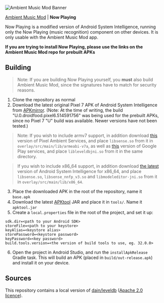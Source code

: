 ![Ambient Music Mod Banner](https://i.imgur.com/SPWAuFll.png)

[Ambient Music Mod](https://github.com/KieronQuinn/AmbientMusicMod) | **Now Playing** 

Now Playing is a modified version of Android System Intelligence, running only the Now Playing (music recognition) component on other devices. It is only usable with the Ambient Music Mod app.

**If you are trying to install Now Playing, please use the links on the Ambient Music Mod repo for prebuilt APKs**

## Building

> Note: If you are building Now Playing yourself, you **must** also build Ambient Music Mod, since the signatures have to match for security reasons.

1. Clone the repository as normal
2. Download the latest original Pixel 7 APK of Android System Intelligence from [APKmirror](https://www.apkmirror.com/apk/google-inc/device-personalization-services/). (Note: At the time of writing, the build "U.0.droidfood.pixel6.514591756" was being used for the prebuilt APKs, since no Pixel 7 "U" build was available. Newer versions have not been tested.)

> Note: If you wish to include armv7 support, in addition download [this](https://www.apkmirror.com/apk/google-inc/pixel-ambient-services/pixel-ambient-services-1-0-181470108-release/pixel-ambient-services-1-0-181470108-android-apk-download/) version of Pixel Ambient Services, and place `libsense.so` from it in `overlay/src/main/lib/armeabi-v7a`, as well as [this](https://www.apkmirror.com/apk/google-inc/google-play-services/google-play-services-22-22-55-release/google-play-services-22-22-55-020300-453326789-android-apk-download/) version of Google Play services, and place `libleveldbjni.so` from it in the same directory.

> If you wish to include x86_64 support, in addition download [the latest](https://www.apkmirror.com/apk/google-inc/device-personalization-services) version of Android System Intelligence for x86_64, and place `libsense.so`, `libsense_nnfp_v3.so` and `libmodeleditor-jni.so` from it in `overlay/src/main/lib/x86_64`.

3. Place the downloaded APK in the root of the repository, name it `base.apk`
4. Download the latest [APKtool](https://github.com/iBotPeaches/Apktool/releases) JAR and place it in `tools/`. Name it `apktool.jar`
5. Create a `local.properties` file in the root of the project, and set it up:
```
sdk.dir=<path to your Android SDK>
storeFile=<path to your keystore>
keyAlias=<keystore alias>
storePassword=<keystore password>
keyPassword=<key password>
build.tools.version=<the version of build tools to use, eg. 32.0.0>
```
6. Open the project in Android Studio, and run the `installApkRelease` Gradle task. This will build an APK (placed in `build/out-release.apk`) and install it on your device.

## Sources

This repository contains a local version of [dain/leveldb](https://github.com/dain/leveldb) ([Apache 2.0 licence](https://github.com/dain/leveldb/blob/master/license.txt)).
